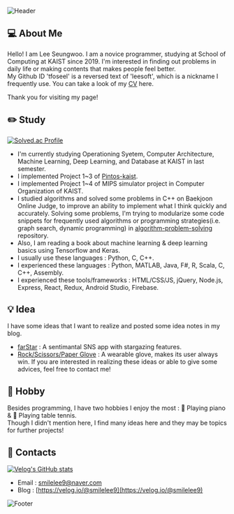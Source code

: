 ![Header](https://capsule-render.vercel.app/api?type=waving&color=auto&height=200&section=header)

## 💻 About Me

Hello! I am Lee Seungwoo. I am a novice programmer, studying at School of Computing at KAIST since 2019.
I'm interested in finding out problems in daily life or making contents that makes people feel better.   
My Github ID 'tfoseel' is a reversed text of 'leesoft', which is a nickname I frequently use.
You can take a look of my [CV](https://drive.google.com/file/d/1_Tb5F5hBEN0N_hHZoS80idRCtrjY_URm/view?usp=sharing) here.

Thank you for visiting my page!

## ✏️ Study

[![Solved.ac Profile](http://mazassumnida.wtf/api/v2/generate_badge?boj=leesoft)](https://solved.ac/leesoft/)

* I'm currently studying Operationing Syetem, Computer Architecture, Machine Learning, Deep Learning, and Database at KAIST in last semester.
* I implemented Project 1~3 of [Pintos-kaist](https://github.com/casys-kaist/pintos-kaist).
* I implemented Project 1~4 of MIPS simulator project in Computer Organization of KAIST. 
* I studied algorithms and solved some problems in C++ on Baekjoon Online Judge, to improve an ability to implement what I think quickly and accurately. 
Solving some problems, I'm trying to modularize some code snippets for frequently used algorithms or programming strategies(i.e. graph search, dynamic programming) 
in [algorithm-problem-solving](https://github.com/tfoseel/algorithm-problem-solving) repository. 
* Also, I am reading a book about machine learning & deep learning basics using Tensorflow and Keras.
* I usually use these languages : Python, C, C++.
* I experienced these languages : Python, MATLAB, Java, F#, R, Scala, C, C++, Assembly.
* I experienced these tools/frameworks : HTML/CSS/JS, jQuery, Node.js, Express, React, Redux, Android Studio, Firebase.

## 💡 Idea

I have some ideas that I want to realize and posted some idea notes in my blog.
* [farStar](https://velog.io/@smilelee9/%EC%95%84%EC%9D%B4%EB%94%94%EC%96%B4-%EB%85%B8%ED%8A%B8-%EB%B3%84%EC%9E%90%EB%A6%AC-%EA%B0%90%EC%84%B1-SNS-%EC%95%B1-farStar) : A sentimantal SNS app with stargazing features.
* [Rock/Scissors/Paper Glove](https://velog.io/@smilelee9/%EC%95%84%EC%9D%B4%EB%94%94%EC%96%B4-%EB%85%B8%ED%8A%B8-%EA%B0%80%EC%9C%84%EB%B0%94%EC%9C%84%EB%B3%B4-%ED%95%84%EC%8A%B9-%EC%9E%A5%EA%B0%91) : A wearable glove, makes its user always win.
If you are interested in realizing these ideas or able to give some advices, feel free to contact me!

## 🎈 Hobby

Besides programming, I have two hobbies I enjoy the most : 🎹 Playing piano & 🏓 Playing table tennis.   
Though I didn't mention here, I find many ideas here and they may be topics for further projects! 

## 🔗 Contacts

[![Velog's GitHub stats](https://velog-readme-stats.vercel.app/api?name=smilelee9)](https://velog.io/@smilelee9)
* Email : [smilelee9@naver.com](smilelee9@naver.com)
* Blog : [https://velog.io/@smilelee9](https://velog.io/@smilelee9)


![Footer](https://capsule-render.vercel.app/api?type=waving&color=auto&height=200&section=footer)
